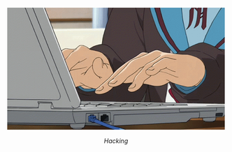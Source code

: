 <div align="center">
  <p align="center">
    <img src="https://raw.githubusercontent.com/badkarma0x0101F/badkarma0x0101F/main/anime-keyboard.gif" alt="Hacking">
  </p>
  <i>Hacking</i>
</div>
